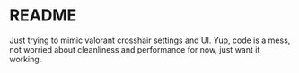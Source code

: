 # README

Just trying to mimic valorant crosshair settings and UI. Yup, code is a mess, not worried about cleanliness and performance for now, just want it working.

